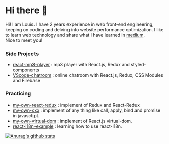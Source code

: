 # Hi there 👋

Hi! I am Louis. I have 2 years experience in web front-end engineering, keeping on coding and delving into website performance
optimization. I like to learn web technology
and share what I have learned in [medium](https://medium.com/@a401120174). <br />
Nice to meet you!

### Side Projects

- [react-mp3-player](https://github.com/a401120174/react-mp3-player "react-mp3-player") : mp3 player with React.js, Redux and styled-components
- [VScode-chatroom](https://github.com/a401120174/VScode-chatroom "VScode-chatroom") : online chatroom with React.js, Redux, CSS Modules and Firebase

### Practicing

- [my-own-react-redux](https://github.com/a401120174/my-own-react-redux "my-own-react-redux") : implement of Redux and React-Redux
- [my-own-xxx](https://github.com/a401120174/my-own-xxx "my-own-xxx") : implement of any thing like call, apply, bind and promise in javasctipt.
- [my-own-virtual-dom](https://github.com/a401120174/my-own-virtual-dom "my-own-virtual-dom") :  implement of React.js virtual-dom.
- [react-i18n-example](https://github.com/a401120174/react-i18n-example "react-i18n-example") : learning how to use react-i18n. 

[![Anurag's github stats](https://github-readme-stats.vercel.app/api?username=a401120174)](https://github.com/anuraghazra/github-readme-stats)

<!--
**a401120174/a401120174** is a ✨ _special_ ✨ repository because its `README.md` (this file) appears on your GitHub profile.

Here are some ideas to get you started:

- 🔭 I’m currently working on ...
- 🌱 I’m currently learning ...
- 👯 I’m looking to collaborate on ...
- 🤔 I’m looking for help with ...
- 💬 Ask me about ...
- 📫 How to reach me: ...
- 😄 Pronouns: ...
- ⚡ Fun fact: ...
-->
